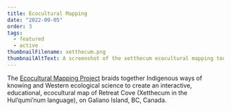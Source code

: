 ```yaml
---
title: Ecocultural Mapping
date: "2022-09-05"
order: 3
tags:
  - featured
  - active
thumbnailFilename: xetthecum.png
thumbnailAltText: A screenshot of the xetthecum ecocultural mapping tool.
---
```

The [Ecocultural Mapping Project](https://youtu.be/0v84S7DeORU) braids together Indigenous ways of knowing and Western ecological science to create an interactive, educational, ecocultural map of Retreat Cove (Xetthecum in the Hul’qumi’num language), on Galiano Island, BC, Canada.

